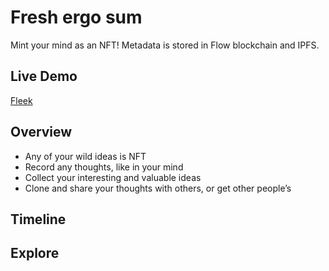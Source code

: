 # Fresh ergo sum

Mint your mind as an NFT! Metadata is stored in Flow blockchain and IPFS.

## Live Demo

[Fleek](https://cogito.on.fleek.co/#/)

## Overview

- Any of your wild ideas is NFT
- Record any thoughts, like in your mind
- Collect your interesting and valuable ideas
- Clone and share your thoughts with others, or get other people’s


## Timeline

## Explore

